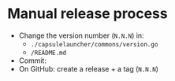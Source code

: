 # Manual release process

- Change the version number (`N.N.N`) in:
  -  `./capsulelauncher/commons/version.go`
  -  `/README.md`
- Commit:
- On GitHub: create a release + a tag (`N.N.N`)
